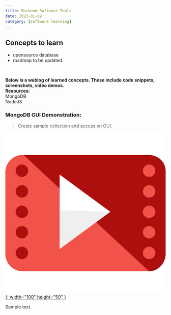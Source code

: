 ```yaml
---
title: Backend Software Tools
date: 2023-01-09
category: [software learning]
---
```


## Concepts to learn
- opensource database <br>
- roadmap to be updated.
<br>

**Below is a weblog of learned concepts. These include code snippets, screenshots, video demos.**
<BR>
**Resources:** 
<br>
MongoDB 
<br> 
NodeJS
<br> 

### MongoDB GUI Demonstration: 
> Create sample collection and access on GUI. <br>


[![YouTube](/assets/blog-images/video-player.svg){: width="100" height="50" }](https://youtu.be/5RPh9N_BArI)
<br>

Sample text.